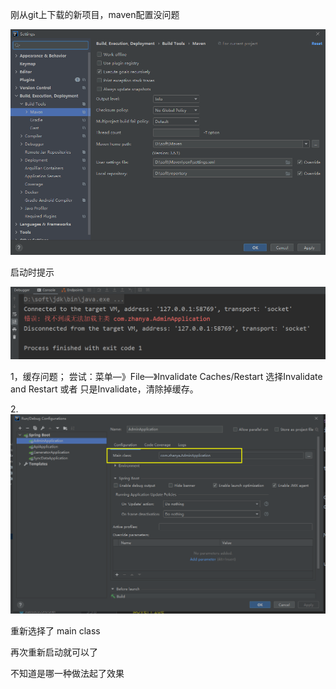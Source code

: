 刚从git上下载的新项目，maven配置没问题

![image-20210201101252842]($%7Bimages%7D/image-20210201101252842.png)

启动时提示

![image-20210201131023951]($%7Bimages%7D/image-20210201131023951.png)

1，缓存问题；
尝试：菜单—》File—》Invalidate Caches/Restart 选择Invalidate and Restart 或者 只是Invalidate，清除掉缓存。



2.![image-20210201172815129]($%7Bimages%7D/image-20210201172815129.png)

重新选择了 main class

再次重新启动就可以了

不知道是哪一种做法起了效果